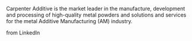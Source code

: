 Carpenter Additive is the market leader in the manufacture, development and processing of high-quality metal powders and solutions and services for the metal Additive Manufacturing (AM) industry.


from LinkedIn